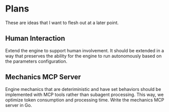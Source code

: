 # Plans

These are ideas that I want to flesh out at a later point.

## Human Interaction

Extend the engine to support human involvement. It should be extended in a way that preserves the ability for the engine to run autonomously based on the parameters configuration.

## Mechanics MCP Server

Engine mechanics that are deteriministic and have set behaviors should be implemented with MCP tools rather than subagent processing. This way, we optimize token consumption and processing time. Write the mechanics MCP server in Go.